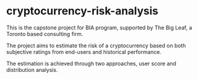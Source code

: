 # cryptocurrency-risk-analysis

This is the capstone project for BIA program, supported by The Big Leaf, a Toronto based consulting firm. 

The project aims to estimate the risk of a cryptocurrency based on both subjective ratings from end-users and historical performance.

The estimation is achieved through two approaches, user score and distribution analysis.
